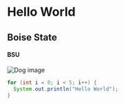 # Hello World
## Boise State

#### BSU


![Dog image](https://media.cnn.com/api/v1/images/stellar/prod/191006152638-01-pets-and-our-health.jpg?q=w_2000,h_1125,x_0,y_0,c_fill/h_618)



``` java
for (int i = 0; i < 5; i++) {
  System.out.println("Hello World");
}
``` 

